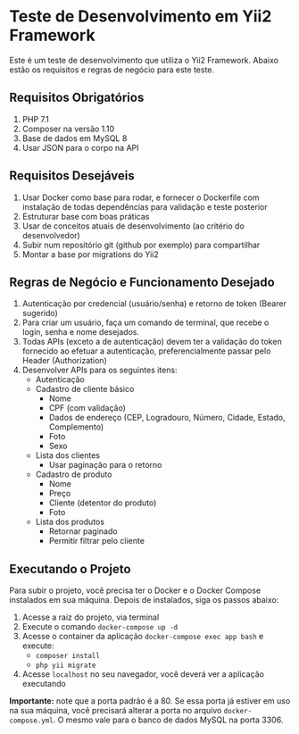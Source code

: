 # Teste de Desenvolvimento em Yii2 Framework

Este é um teste de desenvolvimento que utiliza o Yii2 Framework. Abaixo estão os requisitos e regras de negócio para este teste.

## Requisitos Obrigatórios

1. PHP 7.1
2. Composer na versão 1.10
3. Base de dados em MySQL 8
4. Usar JSON para o corpo na API

## Requisitos Desejáveis

1. Usar Docker como base para rodar, e fornecer o Dockerfile com instalação de todas dependências para validação e teste posterior
2. Estruturar base com boas práticas
3. Usar de conceitos atuais de desenvolvimento (ao critério do desenvolvedor)
4. Subir num repositório git (github por exemplo) para compartilhar
5. Montar a base por migrations do Yii2

## Regras de Negócio e Funcionamento Desejado

1. Autenticação por credencial (usuário/senha) e retorno de token (Bearer sugerido)
2. Para criar um usuário, faça um comando de terminal, que recebe o login, senha e nome desejados.
3. Todas APIs (exceto a de autenticação) devem ter a validação do token fornecido ao efetuar a autenticação, preferencialmente passar pelo Header (Authorization)
4. Desenvolver APIs para os seguintes itens:
    - Autenticação
    - Cadastro de cliente básico
        - Nome
        - CPF (com validação)
        - Dados de endereço (CEP, Logradouro, Número, Cidade, Estado, Complemento)
        - Foto
        - Sexo
    - Lista dos clientes
        - Usar paginação para o retorno
    - Cadastro de produto
        - Nome
        - Preço
        - Cliente (detentor do produto)
        - Foto
    - Lista dos produtos
        - Retornar paginado
        - Permitir filtrar pelo cliente

## Executando o Projeto
Para subir o projeto, você precisa ter o Docker e o Docker Compose instalados em sua máquina. Depois de instalados, siga os passos abaixo:

1. Acesse a raiz do projeto, via terminal
2. Execute o comando `docker-compose up -d`
3. Acesse o container da aplicação `docker-compose exec app bash` e execute:
    - `composer install`
    - `php yii migrate`
4. Acesse `localhost` no seu navegador, você deverá ver a aplicação executando

**Importante:** note que a porta padrão é a 80. Se essa porta já estiver em uso na sua máquina, você precisará alterar a porta no arquivo `docker-compose.yml`. O mesmo vale para o banco de dados MySQL na porta 3306.